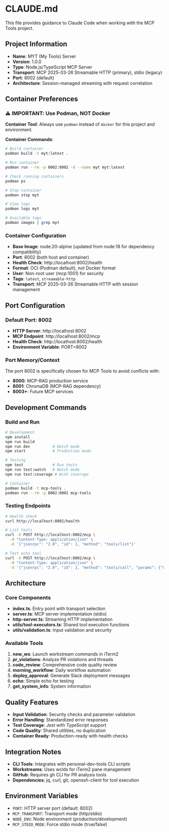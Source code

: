 # CLAUDE.md

This file provides guidance to Claude Code when working with the MCP Tools project.

## Project Information
- **Name**: MYT (My Tools) Server
- **Version**: 1.0.0
- **Type**: Node.js/TypeScript MCP Server
- **Transport**: MCP 2025-03-26 Streamable HTTP (primary), stdio (legacy)
- **Port**: 8002 (default)
- **Architecture**: Session-managed streaming with request correlation

## Container Preferences

### ⚠️ IMPORTANT: Use Podman, NOT Docker
**Container Tool**: Always use `podman` instead of `docker` for this project and environment.

**Container Commands**:
```bash
# Build container
podman build -t myt:latest .

# Run container
podman run --rm -p 8002:8002 -d --name myt myt:latest

# Check running containers
podman ps

# Stop container
podman stop myt

# View logs
podman logs myt

# Available tags
podman images | grep myt
```

### Container Configuration
- **Base Image**: node:20-alpine (updated from node:18 for dependency compatibility)
- **Port**: 8002 (both host and container)
- **Health Check**: http://localhost:8002/health
- **Format**: OCI (Podman default), not Docker format
- **User**: Non-root user (mcp:1001) for security
- **Tags**: `latest`, `streamable-http`
- **Transport**: MCP 2025-03-26 Streamable HTTP with session management

## Port Configuration

### Default Port: 8002
- **HTTP Server**: http://localhost:8002
- **MCP Endpoint**: http://localhost:8002/mcp
- **Health Check**: http://localhost:8002/health
- **Environment Variable**: PORT=8002

### Port Memory/Context
The port 8002 is specifically chosen for MCP Tools to avoid conflicts with:
- **8000**: MCP-RAG production service
- **8001**: ChromaDB (MCP-RAG dependency)
- **8003+**: Future MCP services

## Development Commands

### Build and Run
```bash
# Development
npm install
npm run build
npm run dev          # Watch mode
npm start            # Production mode

# Testing
npm test             # Run tests
npm run test:watch   # Watch mode
npm run test:coverage # With coverage

# Container
podman build -t mcp-tools .
podman run --rm -p 8002:8002 mcp-tools
```

### Testing Endpoints
```bash
# Health check
curl http://localhost:8002/health

# List tools
curl -X POST http://localhost:8002/mcp \
  -H "Content-Type: application/json" \
  -d '{"jsonrpc": "2.0", "id": 1, "method": "tools/list"}'

# Test echo tool
curl -X POST http://localhost:8002/mcp \
  -H "Content-Type: application/json" \
  -d '{"jsonrpc": "2.0", "id": 2, "method": "tools/call", "params": {"name": "echo", "arguments": {"text": "Hello MCP"}}}'
```

## Architecture

### Core Components
- **index.ts**: Entry point with transport selection
- **server.ts**: MCP server implementation (stdio)
- **http-server.ts**: Streaming HTTP implementation
- **utils/tool-executors.ts**: Shared tool execution functions
- **utils/validation.ts**: Input validation and security

### Available Tools
1. **new_ws**: Launch workstream commands in iTerm2
2. **pr_violations**: Analyze PR violations and threads
3. **code_review**: Comprehensive code quality review
4. **morning_workflow**: Daily workflow automation
5. **deploy_approval**: Generate Slack deployment messages
6. **echo**: Simple echo for testing
7. **get_system_info**: System information

## Quality Features
- **Input Validation**: Security checks and parameter validation
- **Error Handling**: Standardized error responses
- **Test Coverage**: Jest with TypeScript support
- **Code Quality**: Shared utilities, no duplication
- **Container Ready**: Production-ready with health checks

## Integration Notes
- **CLI Tools**: Integrates with personal-dev-tools CLI scripts
- **Workstreams**: Uses wclds for iTerm2 pane management
- **GitHub**: Requires gh CLI for PR analysis tools
- **Dependencies**: jq, curl, git, openssh-client for tool execution

## Environment Variables
- `PORT`: HTTP server port (default: 8002)
- `MCP_TRANSPORT`: Transport mode (http/stdio)
- `NODE_ENV`: Node environment (production/development)
- `MCP_STDIO_MODE`: Force stdio mode (true/false)